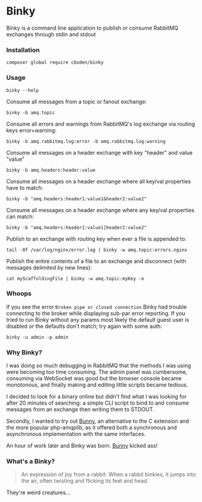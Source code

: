 # Binky

Binky is a command line application to publish or consume RabbitMQ exchanges through stdin and stdout

### Installation

    composer global require cboden/binky

### Usage

    binky --help

Consume all messages from a topic or fanout exchange:

    binky -b amq.topic

Consume all errors and warnings from RabbitMQ's log exchange via routing keys error+warning:

    binky -b amq.rabbitmq.log:error -b amq.rabbitmq.log:warning

Consume all messages on a header exchange with key "header" and value "value"

    binky -b amq.headers:header:value

Consume all messages on a header exchange where all key/val properties have to match:

    binky -b "amq.headers:header1:value1&header2:value2"

Consume all messages on a header exchange where any key/val properties can match:

    binky -b "amq.headers:header1:value1|header2:value2"

Publish to an exchange with routing key when ever a file is appended to:

    tail -0f /var/log/nginx/error.log | binky -w amq.topic:errors.nginx

Publish the entire contents of a file to an exchange and disconnect (with messages delimited by new lines):

    cat myScaffoldingFile | binky -w amq.topic:myKey -o

### Whoops

If you see the error `Broken pipe or closed connection` Binky had trouble connecting to the broker while displaying sub-par error reporting.
If you tried to run Binky without any params most likely the default guest user is disabled or the defaults don't match; try again with some auth:

    binky -u admin -p admin

### Why Binky?

I was doing so much debugging in RabbitMQ that the methods I was using were becoming too time consuming.
The admin panel was cumbersome, consuming via WebSocket was good but the browser console became monotonous, and finally making and editing little scripts became tedious.

I decided to look for a binary online but didn't find what I was looking for after 20 minutes of searching: a simple CLI script to bind to and consume messages from an exchange then writing them to STDOUT.

Secondly, I wanted to try out [Bunny](https://github.com/jakubkulhan/bunny), an alternative to the C extension and the more popular php-amqplib, as it offered both a synchronous and asynchronous implementation with the same interfaces.

An hour of work later and Binky was born. [Bunny](https://github.com/jakubkulhan/bunny) kicked ass!

### What's a Binky?

> An expression of joy from a rabbit. When a rabbit binkies, it jumps into the air, often twisting and flicking its feet and head.

They're weird creatures...